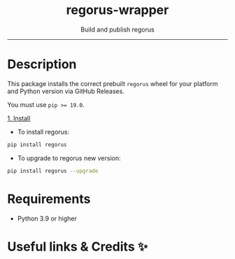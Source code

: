 <div align="center">
    <h1>regorus-wrapper</h1>
    <p>Build and publish regorus</p>
</div>

---

# Description

This package installs the correct prebuilt `regorus` wheel for your platform and Python version via GitHub Releases.

You must use `pip >= 19.0`.

<a href="#install">1. Install</a><br/>

- To install regorus:
```sh
pip install regorus
```

- To upgrade to regorus new version:
```sh
pip install regorus --upgrade
```

# Requirements

- Python 3.9 or higher

# Useful links & Credits ✨
